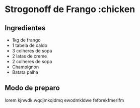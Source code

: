 # Strogonoff de Frango :chicken

## Ingredientes

- 1kg de frango
- 1 tabela de caldo
- 3 colheres de sopa
- 2 latas de creme
- 2 colheres de sopa
- Champignon
-  Batata palha

## Modo de preparo

lorem kjnwdk wqdjmkqldmq ewodmkldwe feforekfmerlfm



